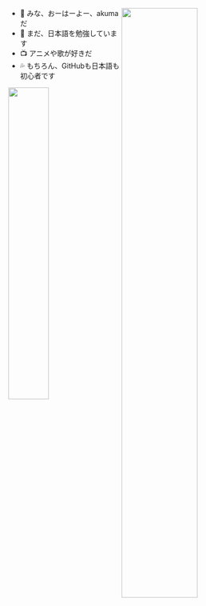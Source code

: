 <!---
giegieSong/giegieSong is a ✨ special ✨ repository because its `README.md` (this file) appears on your GitHub profile.
You can click the Preview link to take a look at your changes.
--->
[<img align="right" width="55%" src="https://github-readme-stats.vercel.app/api?username=akuma&show_icons=true&theme=tokyonight" />](https://github.com/giegieSong)

- 👋 みな、おーはーよー、akumaだ
- 📖 まだ、日本語を勉強しています
- 📺 アニメや歌が好きだ
- 💦 もちろん、GitHubも日本語も初心者です

[<img align="left" width="40%"  src="https://github-readme-stats.vercel.app/api/top-langs?username=giegieSong&layout=compact">](https://github.com/giegieSong)
